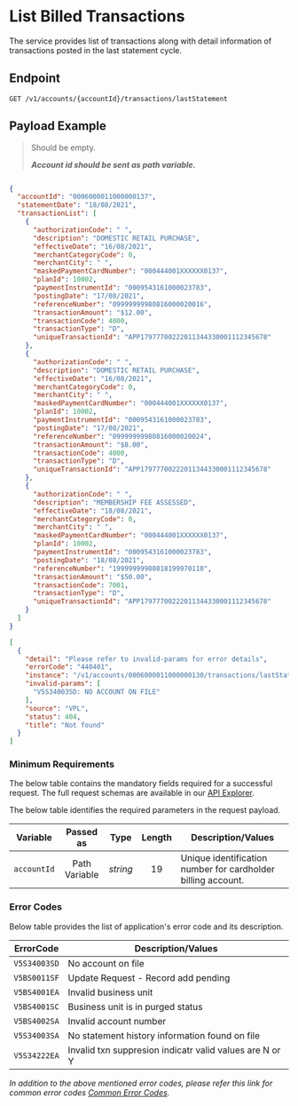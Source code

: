 # List Billed Transactions

The service provides list of transactions along with detail information of transactions posted in the last statement cycle.

## Endpoint

`GET /v1/accounts/{accountId}/transactions/lastStatement`

## Payload Example

<!--
type: tab
titles: Request, Response, Error
-->

>Should be empty. 
>
>***Account id should be sent as path variable.***

<!--
type: tab
-->

```json

{
  "accountId": "0006000011000000137",
  "statementDate": "18/08/2021",
  "transactionList": [
    {
      "authorizationCode": " ",
      "description": "DOMESTIC RETAIL PURCHASE",
      "effectiveDate": "16/08/2021",
      "merchantCategoryCode": 0,
      "merchantCity": " ",
      "maskedPaymentCardNumber": "000444001XXXXXX0137",
      "planId": 10002,
      "paymentInstrumentId": "0009543161000023783",
      "postingDate": "17/08/2021",
      "referenceNumber": "09999999980816000020016",
      "transactionAmount": "$12.00",
      "transactionCode": 4000,
      "transactionType": "D",
      "uniqueTransactionId": "APP17977700222011344330001112345678"
    },
    {
      "authorizationCode": " ",
      "description": "DOMESTIC RETAIL PURCHASE",
      "effectiveDate": "16/08/2021",
      "merchantCategoryCode": 0,
      "merchantCity": " ",
      "maskedPaymentCardNumber": "000444001XXXXXX0137",
      "planId": 10002,
      "paymentInstrumentId": "0009543161000023783",
      "postingDate": "17/08/2021",
      "referenceNumber": "09999999980816000020024",
      "transactionAmount": "$8.00",
      "transactionCode": 4000,
      "transactionType": "D",
      "uniqueTransactionId": "APP17977700222011344330001112345678"
    },
    {
      "authorizationCode": " ",
      "description": "MEMBERSHIP FEE ASSESSED",
      "effectiveDate": "18/08/2021",
      "merchantCategoryCode": 0,
      "merchantCity": " ",
      "maskedPaymentCardNumber": "000444001XXXXXX0137",
      "planId": 10002,
      "paymentInstrumentId": "0009543161000023783",
      "postingDate": "18/08/2021",
      "referenceNumber": "19999999980818199970110",
      "transactionAmount": "$50.00",
      "transactionCode": 7001,
      "transactionType": "D",
      "uniqueTransactionId": "APP17977700222011344330001112345678"
    }
  ]
}
```

<!--
type: tab
-->

```json
[
  {
    "detail": "Please refer to invalid-params for error details",
    "errorCode": "440401",
    "instance": "/v1/accounts/0006000011000000130/transactions/lastStatement",
    "invalid-params": [
      "V5S34003SD: NO ACCOUNT ON FILE"
    ],
    "source": "VPL",
    "status": 404,
    "title": "Not found"
  }
]
```

<!-- type: tab-end -->

### Minimum Requirements

The below table contains the mandatory fields required for a successful request. The full request schemas are available in our [API Explorer](../api/?type=get&path=/v1/accounts/{accountId}/transactions/lastStatement).

The below table identifies the required parameters in the request payload.

| Variable | Passed as | Type | Length | Description/Values |
| -------- | :-------: | :--: | :------------: | ------------------ |
| `accountId` | Path Variable | *string* | 19 | Unique identification number for cardholder billing account. | 

### Error Codes

Below table provides the list of application's error code and its description.

| ErrorCode |  Description/Values |
| --------  | ------------------ |
| `V5S34003SD` | No account on file |
| `V5BS0011SF` | Update Request - Record add pending |
| `V5BS4001EA` | Invalid business unit |
| `V5BS4001SC` | Business unit is in purged status |
| `V5BS4002SA` | Invalid account number |  
| `V5S34003SA` | No statement history information found on file |
| `V5S34222EA` | Invalid txn suppresion indicatr valid values are N or Y |

*In addition to the above mentioned error codes, please refer this link for common error codes [Common Error Codes](?path=docs/Common_Error_Code.md).*
